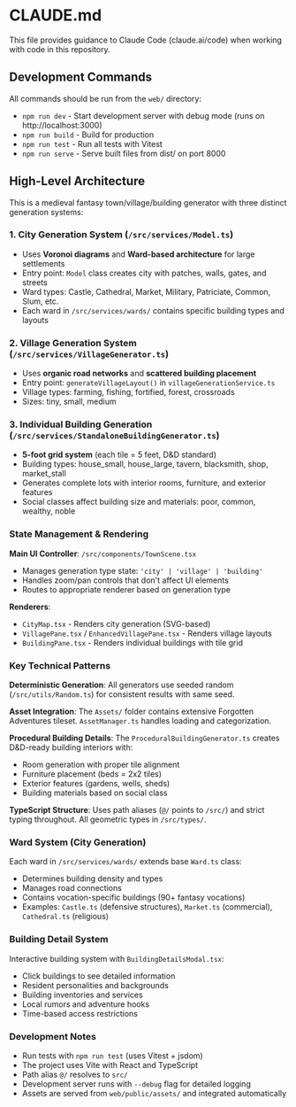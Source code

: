 # CLAUDE.md

This file provides guidance to Claude Code (claude.ai/code) when working with code in this repository.

## Development Commands

All commands should be run from the `web/` directory:

- `npm run dev` - Start development server with debug mode (runs on http://localhost:3000)
- `npm run build` - Build for production
- `npm run test` - Run all tests with Vitest
- `npm run serve` - Serve built files from dist/ on port 8000

## High-Level Architecture

This is a medieval fantasy town/village/building generator with three distinct generation systems:

### 1. City Generation System (`/src/services/Model.ts`)
- Uses **Voronoi diagrams** and **Ward-based architecture** for large settlements
- Entry point: `Model` class creates city with patches, walls, gates, and streets
- Ward types: Castle, Cathedral, Market, Military, Patriciate, Common, Slum, etc.
- Each ward in `/src/services/wards/` contains specific building types and layouts

### 2. Village Generation System (`/src/services/VillageGenerator.ts`)
- Uses **organic road networks** and **scattered building placement** 
- Entry point: `generateVillageLayout()` in `villageGenerationService.ts`
- Village types: farming, fishing, fortified, forest, crossroads
- Sizes: tiny, small, medium

### 3. Individual Building Generation (`/src/services/StandaloneBuildingGenerator.ts`)
- **5-foot grid system** (each tile = 5 feet, D&D standard)
- Building types: house_small, house_large, tavern, blacksmith, shop, market_stall
- Generates complete lots with interior rooms, furniture, and exterior features
- Social classes affect building size and materials: poor, common, wealthy, noble

### State Management & Rendering

**Main UI Controller**: `/src/components/TownScene.tsx`
- Manages generation type state: `'city' | 'village' | 'building'`
- Handles zoom/pan controls that don't affect UI elements
- Routes to appropriate renderer based on generation type

**Renderers**:
- `CityMap.tsx` - Renders city generation (SVG-based)
- `VillagePane.tsx` / `EnhancedVillagePane.tsx` - Renders village layouts
- `BuildingPane.tsx` - Renders individual buildings with tile grid

### Key Technical Patterns

**Deterministic Generation**: All generators use seeded random (`/src/utils/Random.ts`) for consistent results with same seed.

**Asset Integration**: The `Assets/` folder contains extensive Forgotten Adventures tileset. `AssetManager.ts` handles loading and categorization.

**Procedural Building Details**: The `ProceduralBuildingGenerator.ts` creates D&D-ready building interiors with:
- Room generation with proper tile alignment
- Furniture placement (beds = 2x2 tiles)
- Exterior features (gardens, wells, sheds)
- Building materials based on social class

**TypeScript Structure**: Uses path aliases (`@/` points to `/src/`) and strict typing throughout. All geometric types in `/src/types/`.

### Ward System (City Generation)

Each ward in `/src/services/wards/` extends base `Ward.ts` class:
- Determines building density and types
- Manages road connections 
- Contains vocation-specific buildings (90+ fantasy vocations)
- Examples: `Castle.ts` (defensive structures), `Market.ts` (commercial), `Cathedral.ts` (religious)

### Building Detail System

Interactive building system with `BuildingDetailsModal.tsx`:
- Click buildings to see detailed information
- Resident personalities and backgrounds
- Building inventories and services  
- Local rumors and adventure hooks
- Time-based access restrictions

### Development Notes

- Run tests with `npm run test` (uses Vitest + jsdom)
- The project uses Vite with React and TypeScript
- Path alias `@/` resolves to `src/`
- Development server runs with `--debug` flag for detailed logging
- Assets are served from `web/public/assets/` and integrated automatically